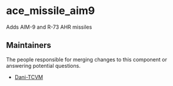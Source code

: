 ace_missile_aim9
===================

Adds AIM-9 and R-73 AHR missiles


## Maintainers

The people responsible for merging changes to this component or answering potential questions.

- [Dani-TCVM](https://github.com/TheCandianVendingMachine)

